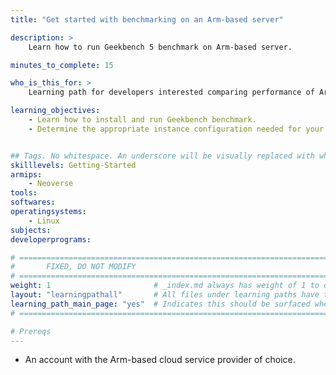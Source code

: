```yaml
---
title: "Get started with benchmarking on an Arm-based server" 

description: >
    Learn how to run Geekbench 5 benchmark on Arm-based server.

minutes_to_complete: 15

who_is_this_for: >
    Learning path for developers interested comparing performance of Arm-based cloud instances.

learning_objectives:
    - Learn how to install and run Geekbench benchmark.
    - Determine the appropriate instance configuration needed for your workloads.


## Tags. No whitespace. An underscore will be visually replaced with whitespace.
skilllevels: Getting-Started
armips:
    - Neoverse
tools:
softwares:
operatingsystems:
    - Linux
subjects:
developerprograms:

# ================================================================================
#       FIXED, DO NOT MODIFY
# ================================================================================
weight: 1                       # _index.md always has weight of 1 to order correctly
layout: "learningpathall"       # All files under learning paths have this same wrapper
learning_path_main_page: "yes"  # Indicates this should be surfaced when looking for related content. Only set for _index.md of learning path content.
# ================================================================================

# Prereqs
---
```

- An account with the Arm-based cloud service provider of choice.
